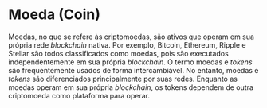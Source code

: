 # Moeda (Coin)

Moedas, no que se refere às criptomoedas, são ativos que operam em sua própria rede _blockchain_ nativa. Por exemplo, Bitcoin, Ethereum, Ripple e Stellar são todos classificados como moedas, pois são executados independentemente em sua própria _blockchain_. O termo moedas e _tokens_ são frequentemente usados ​​de forma intercambiável. No entanto, moedas e _tokens_ são diferenciados principalmente por suas redes. Enquanto as moedas operam em sua própria _blockchain_, os tokens dependem de outra criptomoeda como plataforma para operar.
